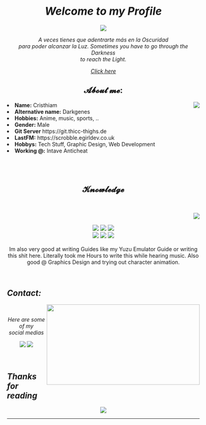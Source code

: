 <!-- Title -->
<h1 align = "center"><b><i>Welcome to my Profile</i></b></h1>

<!-- Discord -->
<div align = "center">
<!-- <a href = "https://discord.com/users/Darkgeness#2827" > -->
  <a href = "https://thicc-thighs.de/" >
   <img src = "https://lanyard.kyrie25.me/api/202740603790819328?waveColor=8B8BFA&waveSpotifyColor=B48EF7&gradient=7E37F9-B48EF7-E568C4&imgStyle=square"  />
  </a>

  <i>A veces tienes que adentrarte más en la Oscuridad</i><br><i>para poder alcanzar la Luz.</i>
  <i>Sometimes you have to go through the Darkness</i><br><i>to reach the Light.</i>

  <p><a href = "https://www.youtube.com/watch?v=dQw4w9WgXcQ"><i>Click here</i></a><p>
  
</div>
    <div align="center">
<!-- <img src="https://i.imgur.com/jx17oHT.gif"> -->
      </div>
<div>
<h2 align="center"> 𝓐𝓫𝓸𝓾𝓽 𝓶𝓮: </h2>
  <div align = "center">
<img src = "https://64.media.tumblr.com/e1f1c97123ae217eb731500e502e0083/tumblr_n9dxcikmIU1qc9zfzo7_r1_250.gif" align="right">
  </div>
<li>
 <b>Name:</b> Cristhiam</li>
<li>
<b>Alternative name:</b> Darkgenes
</li>
<li>
<b>Hobbies:</b> Anime, music, sports, ..
</li>
<li>
<b>Gender:</b> Male
</li>
<li>
<b>Git Server</b> https://git.thicc-thighs.de
</li>
<li>
<b>LastFM:</b> https://scrobble.egirldev.co.uk
</li>
<li>
<b>Hobbys:</b> Tech Stuff, Graphic Design, Web Development
</li>
<li>
<b>Working @:</b> Intave Anticheat
</li>
<br><br><br>
</div>
<div>
<h2 align="center"> 𝓚𝓷𝓸𝔀𝓵𝓮𝓭𝓰𝓮</h2>
 <br>
<p>
  <div align="center">
<img src="https://i.pinimg.com/originals/8d/4b/77/8d4b77c44b7a68c0fd609411e2c0ec3c.gif" align="right">
  </div>
</div>
<div>
  <br>
<p align="center"><img src="https://img.shields.io/badge/adobe%20photoshop%20-%2331A8FF.svg?&style=for-the-badge&logo=adobe%20photoshop&logoColor=white"/> <img src="https://img.shields.io/badge/html5%20-%23E34F26.svg?&style=for-the-badge&logo=html5&logoColor=white"/> <img src="https://img.shields.io/badge/css3%20-%231572B6.svg?&style=for-the-badge&logo=css3&logoColor=white"/><br>
 <img src="https://img.shields.io/badge/node.js%20-%2343853D.svg?&style=for-the-badge&logo=node.js&logoColor=white"/> <img src="https://img.shields.io/badge/javascript%20-%23323330.svg?&style=for-the-badge&logo=javascript&logoColor=%23F7DF1E"/> <img src="https://img.shields.io/badge/git%20-%23F05033.svg?&style=for-the-badge&logo=git&logoColor=white"/> <br><br>
Im also very good at writing Guides like my Yuzu Emulator Guide or writing this shit here. Literally took me Hours to write this while hearing music. Also good @ Graphics Design and trying out character animation.
</p>

<br>
<!-- Sección de contacto -->
<h2 align = "left"><b><i>Contact:</i></b></h2>
<div>
    <img src = "https://i.imgur.com/oX4kw9A.gif" align = "right" width = "400px" height = "210px">
</div>

<br>

<p align = "center"><i>Here are some of my <br> social medias</i></p>
<p align = "center"><a href = "https://linkedin.com/in/cristhiamgonzalezfm" target = "_blank"><img src = "https://img.shields.io/badge/Cristhiamfgm%20-%231DA1F2.svg?&style=for-the-badge&logo=LinkedIN&logoColor=white"></a> <a href = "cristhiam.060201@gmail.com" target = "_blank"><img src = "https://img.shields.io/badge/gmail-cristhiam-red"></a></p>
</div>

<br>

<!-- Sección final -->
<div>
    <h2 align = "left"><i><b>Thanks for reading</b></i></h2>
</div>
<div align = "center">
    <img src = "https://i.imgur.com/zmXLgvW.gif">
</div>
<!-- Una linea separatoria -->
<hr>
